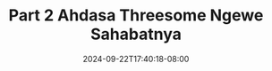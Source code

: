 --- 
title: "Part 2 Ahdasa Threesome Ngewe Sahabatnya"
description: "  bokep Part 2 Ahdasa Threesome Ngewe Sahabatnya durasi panjang   baru"
date: 2024-09-22T17:40:18-08:00
file_code: "b1q38w0ttk7x"
draft: false
cover: "etz2yu1c3j7zem5p.jpg"
tags: ["Part", "Ahdasa", "Threesome", "Ngewe", "Sahabatnya", "bokep-indo", "bokep-viral", "bokep-ig"]
length: 3254
fld_id: "1482911"
foldername: "Ahh dasa  labilasa update"
categories: ["Ahh dasa  labilasa update"]
views: 0
---
